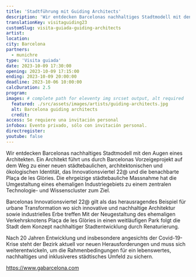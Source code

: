 ```yaml
---
title: 'Stadtführung mit Guiding Architects'
description: 'Wir entdecken Barcelonas nachhaltiges Stadtmodell mit den Augen eines Architekten.'
translationKey: visitaguiding23
customSlug: visita-guiada-guiding-architects
artist:
location:
city: Barcelona
partners:
  - munichre
type: 'Visita guiada'
date: 2023-10-09 17:30:00
opening: 2023-10-09 17:15:00
ending: 2023-10-09 20:00:00
deadline: 2023-10-06 10:00:00
calcDuration: 2.5
program:
images: # complete path for eleventy img srcset output, alt required
  featured: ./src/assets/images/artists/guiding-architects.jpg
  alt: Barcelona guiding architects
  credit:
access: Se requiere una invitación personal
infobox: Evento privado, sólo con invitación personal.
directregister:
youtube: false
---
```


Wir entdecken Barcelonas nachhaltiges Stadtmodell mit den Augen eines Architekten. Ein Architekt führt uns durch Barcelonas Vorzeigeprojekt auf dem Weg zu einer neuen städtebaulichen, architektonischen und ökologischen Identität, das Innovationsviertel 22@ und die benachbarte Plaça de les Glòries.
Die ehrgeizige städtebauliche Massnahme hat die Umgestaltung eines ehemaligen Industriegebiets zu einem zentralen Technologie- und Wissenscluster zum Ziel.

Barcelonas Innovationsviertel 22@ gilt als das herausragendes Beispiel für urbane Transformation wo sich innovative und nachhaltige Architektur sowie industrielles Erbe treffen
Mit der Neugestaltung des ehemaligen Verkehrsknotens Plaça de les Glòries in einen weitläufigen Park folgt die Stadt dem Konzept nachhaltiger Stadtentwicklung durch Renaturierung.

Nach 20 Jahren Entwicklung und insbesondere angesichts der Covid-19-Krise steht der Bezirk aktuell vor neuen Herausforderungen und muss sich weiterentwickeln, um die Rahmenbedingungen für ein lebenswertes, nachhaltiges und inklusiveres städtisches Umfeld zu sichern.

https://www.gabarcelona.com
